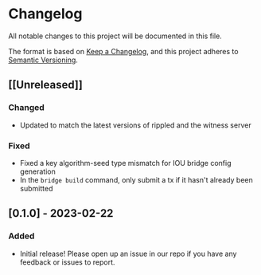 # Changelog

All notable changes to this project will be documented in this file.

The format is based on [Keep a Changelog](https://keepachangelog.com/en/1.0.0/),
and this project adheres to [Semantic Versioning](https://semver.org/spec/v2.0.0.html).

## [[Unreleased]]

### Changed

- Updated to match the latest versions of rippled and the witness server

### Fixed

- Fixed a key algorithm-seed type mismatch for IOU bridge config generation
- In the `bridge build` command, only submit a tx if it hasn't already been submitted

## [0.1.0] - 2023-02-22

### Added

- Initial release! Please open up an issue in our repo if you have any
  feedback or issues to report.
